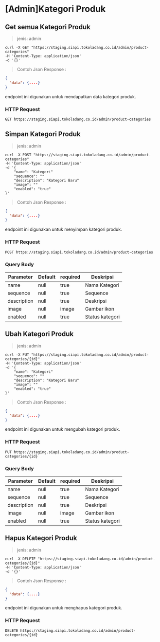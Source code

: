 # [Admin]Kategori Produk

## Get semua Kategori Produk

> jenis: admin

```shell
curl -X GET "https://staging.siapi.tokoladang.co.id/admin/product-categories"
-H 'Content-Type: application/json'
-d '{}'
```
> Contoh Json Response :

```json
{
  "data": {....}
}
```

endpoint ini digunakan untuk mendapatkan data kategori produk.

### HTTP Request

`GET https://staging.siapi.tokoladang.co.id/admin/product-categories`

## Simpan Kategori Produk

> jenis: admin

```shell
curl -X POST "https://staging.siapi.tokoladang.co.id/admin/product-categories"
-H 'Content-Type: application/json'
-d '{    
    "name": "Kategori"
    "sequence": ""
    "description": "Kategori Baru"
    "image": ""
    "enabled": "true"
}'
```

> Contoh Json Response :

```json
{
  "data": {....}
}
```

endpoint ini digunakan untuk menyimpan kategori produk.

### HTTP Request

`POST https://staging.siapi.tokoladang.co.id/admin/product-categories`

### Query Body

Parameter | Default | required | Deskripsi
--------- | ------- | -------- | -----------
name | null | true | Nama Kategori
sequence | null | true | Sequence
description | null | true | Deskripsi
image | null | image | Gambar ikon
enabled | null | true | Status kategori

## Ubah Kategori Produk

> jenis: admin

```shell
curl -X PUT "https://staging.siapi.tokoladang.co.id/admin/product-categories/{id}"
-H 'Content-Type: application/json'
-d '{
    "name": "Kategori"
    "sequence": ""
    "description": "Kategori Baru"
    "image": ""
    "enabled": "true"
}'
```

> Contoh Json Response :

```json
{
  "data": {....}
}
```

endpoint ini digunakan untuk mengubah kategori produk.

### HTTP Request

`PUT https://staging.siapi.tokoladang.co.id/admin/product-categories/{id}`

### Query Body

Parameter | Default | required | Deskripsi
--------- | ------- | -------- | -----------
name | null | true | Nama Kategori
sequence | null | true | Sequence
description | null | true | Deskripsi
image | null | image | Gambar ikon
enabled | null | true | Status kategori

## Hapus Kategori Produk

> jenis: admin

```shell
curl -X DELETE "https://staging.siapi.tokoladang.co.id/admin/product-categories/{id}"
-H 'Content-Type: application/json'
-d '{}'
```

> Contoh Json Response :

```json
{
  "data": {....}
}
```

endpoint ini digunakan untuk menghapus kategori produk.

### HTTP Request

`DELETE https://staging.siapi.tokoladang.co.id/admin/product-categories/{id}`